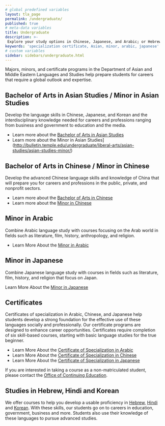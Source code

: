 ```yaml
---
# global predefined variables
layout: tla_page
permalink: /undergraduate/
published: true
# meta-data variables
title: Undergraduate
description: >-
 Explore your study options in Chinese, Japanese, and Arabic; or Hebrew, Hindiand Korean, at Temple University’s College of Liberal Arts.
keywords: 'specialization certificate, Asian, minor, arabic, japanese'
# custom variables
sidebar: sidebars/undergraduate.html  
---
```

Majors, minors, and certificate programs in the Department of Asian and Middle Eastern Languages and Studies help prepare students for careers that require a global outlook and expertise.

## Bachelor of Arts in Asian Studies / Minor in Asian Studies
Develop the language skills in Chinese, Japanese, and Korean and the interdisciplinary knowledge needed for careers and professions ranging from business and government to education and the media.

- Learn more about the [Bachelor of Arts in Asian Studies](http://bulletin.temple.edu/undergraduate/liberal-arts/asian-studies/ba-asian-studies/)
- Learn more about the Minor in Asian Studies](http://bulletin.temple.edu/undergraduate/liberal-arts/asian-studies/asian-studies-minor/)

## Bachelor of Arts in Chinese / Minor in Chinese
Develop the advanced Chinese language skills and knowledge of China that will prepare you for careers and professions in the public, private, and nonprofit sectors.  

- Learn more about the [Bachelor of Arts in Chinese](http://bulletin.temple.edu/undergraduate/liberal-arts/chinese/ba-chinese/)
- Learn more about the [Minor in Chinese](http://bulletin.temple.edu/undergraduate/liberal-arts/chinese/minor-chinese/)

## Minor in Arabic
Combine Arabic language study with courses focusing on the Arab world in fields such as literature, film, history, anthropology, and religion.

- Learn More About the [Minor in Arabic](http://bulletin.temple.edu/undergraduate/liberal-arts/arabic/arabic-minor/)

## Minor in Japanese
Combine Japanese language study with courses in fields such as literature, film, history, and religion that focus on Japan. 

Learn More About the [Minor in Japanese](http://bulletin.temple.edu/undergraduate/liberal-arts/japanese/minor-japanese/)

## Certificates
Certificates of specialization in Arabic, Chinese, and Japanese help students develop a strong foundation for the effective use of these languages socially and professionally. Our certificate programs are designed to enhance career opportunities. Certificates require completion of six skill-based courses, starting with basic language studies for the true beginner.

 - Learn More About the [Certificate of Specialization in Arabic](http://bulletin.temple.edu/undergraduate/liberal-arts/certificate-programs/certificate-arabic/)<br>
 - Learn More About the [Certificate of Specialization in Chinese](http://bulletin.temple.edu/undergraduate/liberal-arts/certificate-programs/certificate-chinese/)<br>
 - Learn More About the [Certificate of Specialization in Japanese](http://bulletin.temple.edu/undergraduate/liberal-arts/certificate-programs/certificate-japanese/)<br>

If you are interested in taking a course as a non-matriculated student, please contact the [Office of Continuing Education](http://www.temple.edu/academics/continuing-education).

## Studies in Hebrew, Hindi and Korean
We offer courses to help you develop a usable proficiency in [Hebrew](https://bulletin.temple.edu/undergraduate/courses/hebr/), [Hindi](https://bulletin.temple.edu/undergraduate/courses/hin/) and [Korean](https://bulletin.temple.edu/undergraduate/courses/krn/). With these skills, our students go on to careers in education, government, business and more. Students also use their knowledge of these languages to pursue advanced studies.
